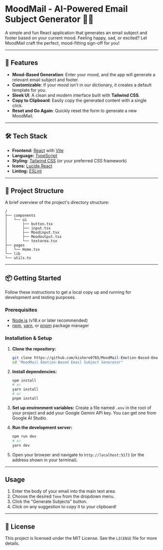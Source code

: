 # MoodMail - AI-Powered Email Subject Generator 📧✨


A simple and fun React application that generates an email subject and footer based on your current mood. Feeling happy, sad, or excited? Let MoodMail craft the perfect, mood-fitting sign-off for you!

---

## 🚀 Features

-   **Mood-Based Generation**: Enter your mood, and the app will generate a relevant email subject and footer.
-   **Customizable**: If your mood isn't in our dictionary, it creates a default template for you.
-   **Sleek UI**: A clean and modern interface built with **Tailwind CSS**.
-   **Copy to Clipboard**: Easily copy the generated content with a single click.
-   **Reset and Go Again**: Quickly reset the form to generate a new MoodMail.

---

## 🛠️ Tech Stack

-   **Frontend:** [React](https://reactjs.org/) with [Vite](https://vitejs.dev/)
-   **Language:** [TypeScript](https://www.typescriptlang.org/)
-   **Styling:** [Tailwind CSS](https://tailwindcss.com/) (or your preferred CSS framework)
-   **Icons:** [Lucide React](https://lucide.dev/guide/packages/lucide-react)
-   **Linting:** [ESLint](https://eslint.org/)

---

## 📂 Project Structure

A brief overview of the project's directory structure:

```
/
├── components
│   └── ui
│       ├── button.tsx
│       ├── input.tsx
│       ├── Moodinput.tsx
│       ├── Moodoutput.tsx
│       └── textarea.tsx
├── pages
│   └── Home.tsx
└── lib
└── utils.ts
```

---

## 📦 Getting Started

Follow these instructions to get a local copy up and running for development and testing purposes.

### Prerequisites

-   [Node.js](https://nodejs.org/) (v18.x or later recommended)
-   [npm](https://www.npmjs.com/), [yarn](https://yarnpkg.com/), or [pnpm](https://pnpm.io/) package manager

### Installation & Setup

1.  **Clone the repository:**
    ```sh
    git clone https://github.com/kishore0765/MoodMail-Emotion-Based-Email-Subject-Generator.git
    cd "MoodMail Emotion-Based Email Subject Generator"
    ```

2.  **Install dependencies:**
    ```sh
    npm install
    # or
    yarn install
    # or
    pnpm install
    ```

3.  **Set up environment variables:**
    Create a file named `.env` in the root of your project and add your Google Gemini API key. You can get one from Google AI Studio.

   

4.  **Run the development server:**
    ```sh
    npm run dev
    # or
    yarn dev
    ```

5.  Open your browser and navigate to `http://localhost:5173` (or the address shown in your terminal).

---

## Usage

1.  Enter the body of your email into the main text area.
2.  Choose the desired `Tone` from the dropdown menu.
3.  Click the "Generate Subjects" button.
4.  Click on any suggestion to copy it to your clipboard!

---

## 📄 License

This project is licensed under the MIT License. See the `LICENSE` file for more details.

